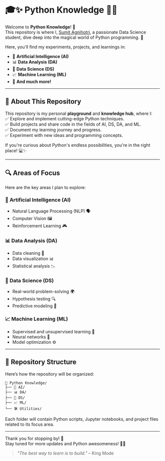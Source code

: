 # 🎓✨ Python Knowledge 🐍💡

Welcome to **Python Knowledge**! 🎉  
This repository is where I, [Sumit Agnihotri](https://github.com/Sumit-Agnihotri), a passionate Data Science student, dive deep into the magical world of Python programming. 🌟  

Here, you'll find my experiments, projects, and learnings in:  
- 🤖 **Artificial Intelligence (AI)**  
- 📊 **Data Analysis (DA)**  
- 🧠 **Data Science (DS)**  
- 📈 **Machine Learning (ML)**  
- 🚀 **And much more!**

---

## 🌟 **About This Repository**

This repository is my personal **playground** and **knowledge hub**, where I:  
✅ Explore and implement cutting-edge Python techniques.  
✅ Build projects and share code in the fields of AI, DS, DA, and ML.  
✅ Document my learning journey and progress.  
✅ Experiment with new ideas and programming concepts.  

If you're curious about Python's endless possibilities, you're in the right place! 💻✨

---

## 🔍 **Areas of Focus**

Here are the key areas I plan to explore:  

### 🤖 **Artificial Intelligence (AI)**  
- Natural Language Processing (NLP) 🗣️  
- Computer Vision 🖼️  
- Reinforcement Learning 🎮  

### 📊 **Data Analysis (DA)**  
- Data cleaning 🧹  
- Data visualization 📊  
- Statistical analysis 📉  

### 🧠 **Data Science (DS)**  
- Real-world problem-solving 🌍  
- Hypothesis testing 🔍  
- Predictive modeling 🔮  

### 📈 **Machine Learning (ML)**  
- Supervised and unsupervised learning 🤔  
- Neural networks 🧠  
- Model optimization ⚙️  

---

## 📂 **Repository Structure**

Here’s how the repository will be organized:  

```
📁 Python Knowledge/
├── 🤖 AI/
├── 📊 DA/
├── 🧠 DS/
├── 📈 ML/
└── 🛠️ Utilities/
```

Each folder will contain Python scripts, Jupyter notebooks, and project files related to its focus area.

---

Thank you for stopping by! 🌟  
Stay tuned for more updates and Python awesomeness! 🐍✨  

> _"The best way to learn is to build."_ – King Mode
